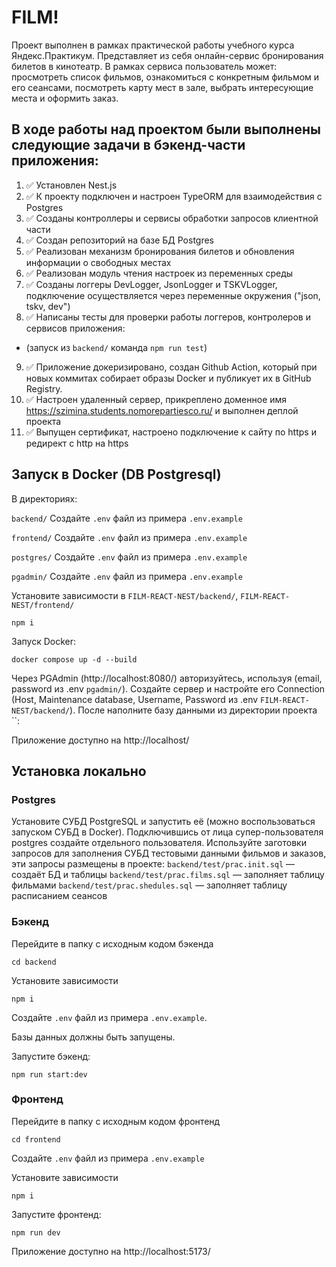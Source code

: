# FILM!

Проект выполнен в рамках практической работы учебного курса Яндекс.Практикум. 
Представляет из себя онлайн-сервис бронирования билетов в кинотеатр. В рамках сервиса пользователь может: просмотреть список фильмов, ознакомиться с конкретным фильмом и его сеансами, посмотреть карту мест в зале, выбрать интересующие места и оформить заказ.

## В ходе работы над проектом были выполнены следующие задачи в бэкенд-части приложения:
1. :white_check_mark: Установлен Nest.js
2. :white_check_mark: К проекту подключен и настроен TypeORM для взаимодействия с Postgres
3. :white_check_mark: Созданы контроллеры и сервисы обработки запросов клиентной части
4. :white_check_mark: Создан репозиторий на базе БД Postgres
5. :white_check_mark: Реализован механизм бронирования билетов и обновления информации о свободных местах
6. :white_check_mark: Реализован модуль чтения настроек из переменных среды
7. :white_check_mark: Созданы логгеры DevLogger, JsonLogger и TSKVLogger, подключение осуществляется через переменные окружения ("json, tskv, dev")
8. :white_check_mark: Написаны тесты для проверки работы логгеров, контролеров и сервисов приложения:
* (запуск из `backend/` команда `npm run test`)
9. :white_check_mark: Приложение докеризировано, создан Github Action, который при новых коммитах собирает образы Docker и публикует их в GitHub Registry.
11. :white_check_mark: Настроен удаленный сервер, прикреплено доменное имя https://szimina.students.nomorepartiesco.ru/ и выполнен деплой проекта
12. :white_check_mark: Выпущен сертификат, настроено подключение к сайту по https и редирект с http на https

## Запуск в Docker (DB Postgresql)

В директориях:

`backend/`
Создайте `.env` файл из примера `.env.example`

`frontend/`
Создайте `.env` файл из примера `.env.example`

`postgres/`
Создайте `.env` файл из примера `.env.example`

`pgadmin/`
Создайте `.env` файл из примера `.env.example`

Установите зависимости в `FILM-REACT-NEST/backend/`, `FILM-REACT-NEST/frontend/`

`npm i`

Запуск Docker:

`docker compose up -d --build`

Через PGAdmin (http://localhost:8080/) авторизуйтесь, используя (email, password из .env `pgadmin/`).
Создайте сервер и настройте его Connection (Host, Maintenance database, Username, Password из .env `FILM-REACT-NEST/backend/`).
После наполните базу данными из директории проекта ``:

Приложение доступно на http://localhost/ 

## Установка локально

### Postgres
Установите СУБД PostgreSQL и запустить её (можно воспользоваться запуском СУБД в Docker). Подключившись от лица супер-пользователя postgres создайте отдельного пользователя.
Используйте заготовки запросов для заполнения СУБД тестовыми данными фильмов и заказов, эти запросы размещены в проекте:
`backend/test/prac.init.sql` — создаёт БД и таблицы
`backend/test/prac.films.sql` — заполняет таблицу фильмами
`backend/test/prac.shedules.sql` — заполняет таблицу расписанием сеансов

### Бэкенд

Перейдите в папку с исходным кодом бэкенда

`cd backend`

Установите зависимости

`npm i`

Создайте `.env` файл из примера `.env.example`.

Базы данных должны быть запущены.

Запустите бэкенд:

`npm run start:dev`

### Фронтенд

Перейдите в папку с исходным кодом фронтенд

`cd frontend`

Создайте `.env` файл из примера `.env.example`

Установите зависимости

`npm i`

Запустите фронтенд:

`npm run dev`

Приложение доступно на http://localhost:5173/ 





